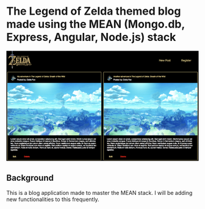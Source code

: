 # The Legend of Zelda themed blog made using the MEAN (Mongo.db, Express, Angular, Node.js) stack

![BlogImage](https://raw.githubusercontent.com/TvanVliet/mean-app-tloz/master/src/assets/images/site-image/githb-tloz-mean-app-black.png)

## Background

This is a blog application made to master the MEAN stack. I will be adding new functionalities to this frequently.